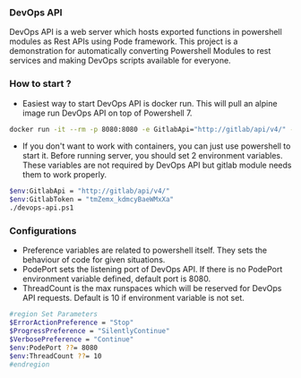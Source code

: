 ### DevOps API
DevOps API is a web server which hosts exported functions in powershell modules as Rest APIs using Pode framework. 
This project is a demonstration for automatically converting Powershell Modules to rest services and making DevOps scripts available for everyone.

### How to start ?

 - Easiest way to start DevOps API is docker run. This will pull an alpine image run DevOps API on top of Powershell 7.

```sh
docker run -it --rm -p 8080:8080 -e GitlabApi="http://gitlab/api/v4/" -e GitlabToken="tmZemx_kdmcyBaeWMxXa" -d cnsn/devops-api:latest
```
- If you don't want to work with containers, you can just use powershell to start it. Before running server, you should set 2 environment variables. These variables are not required by DevOps API but gitlab module needs them to work properly.
```sh
$env:GitlabApi = "http://gitlab/api/v4/"
$env:GitlabToken = "tmZemx_kdmcyBaeWMxXa"
./devops-api.ps1
```

### Configurations
- Preference variables are related to powershell itself. They sets the behaviour of code for given situations.
- PodePort sets the listening port of DevOps API. If there is no PodePort environment variable defined, default port is 8080.
- ThreadCount is the max runspaces which will be reserved for DevOps API requests. Default is 10 if environment variable is not set. 
```sh
#region Set Parameters
$ErrorActionPreference = "Stop"
$ProgressPreference = "SilentlyContinue"
$VerbosePreference = "Continue"
$env:PodePort ??= 8080
$env:ThreadCount ??= 10
#endregion
```

